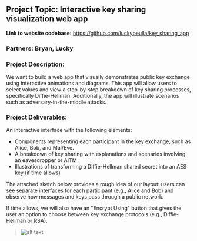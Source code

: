 ## Project Topic: Interactive key sharing visualization web app

**Link to website codebase:** https://github.com/luckybeulla/key_sharing_app

### Partners: Bryan, Lucky

### Project Description:

We want to build a web app that visually demonstrates public key exchange using interactive animations and diagrams. This app will allow users to select values and view a step-by-step breakdown of key sharing processes, specifically Diffie-Hellman. Additionally, the app will illustrate scenarios such as adversary-in-the-middle attacks.

### Project Deliverables:

An interactive interface with the following elements:
 - Components representing each participant in the key exchange, such as Alice, Bob, and Mal/Eve.
 - A breakdown of key sharing with explanations and scenarios involving an eavesdropper or AITM .
 - Illustrations of transforming a Diffie-Hellman shared secret into an AES key (if time allows)
   
The attached sketch below provides a rough idea of our layout: users can see separate interfaces for each participant (e.g., Alice and Bob) and observe how messages and keys pass through a public network. 

If time allows, we will also have an "Encrypt Using" button that gives the user an option to choose between key exchange protocols (e.g., Diffie-Hellman or RSA).

> ![alt text](<Screenshot 2024-11-04 at 6.38.36 PM.png>)
